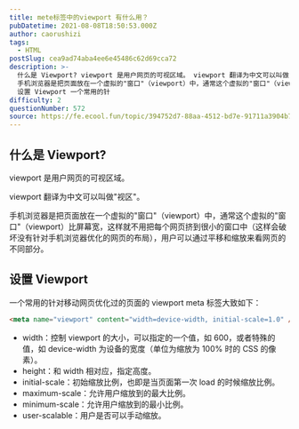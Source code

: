 ```yaml
---
title: mete标签中的viewport 有什么用？
pubDatetime: 2021-08-08T18:50:53.000Z
author: caorushizi
tags:
  - HTML
postSlug: cea9ad74aba4ee6e45486c62d69cca72
description: >-
  什么是 Viewport? viewport 是用户网页的可视区域。 viewport 翻译为中文可以叫做"视区"。
  手机浏览器是把页面放在一个虚拟的"窗口"（viewport）中，通常这个虚拟的"窗口"（viewport）比屏幕宽，这样就不用把每个网页挤到很小的窗口中（这样会破坏没有针对手机浏览器优化的网页的布局），用户可以通过平移和缩放来看网页的不同部分。
  设置 Viewport 一个常用的针
difficulty: 2
questionNumber: 572
source: https://fe.ecool.fun/topic/394752d7-88aa-4512-bd7e-91711a3904b7
---
```


## 什么是 Viewport?

viewport 是用户网页的可视区域。

viewport 翻译为中文可以叫做"视区"。

手机浏览器是把页面放在一个虚拟的"窗口"（viewport）中，通常这个虚拟的"窗口"（viewport）比屏幕宽，这样就不用把每个网页挤到很小的窗口中（这样会破坏没有针对手机浏览器优化的网页的布局），用户可以通过平移和缩放来看网页的不同部分。

## 设置 Viewport

一个常用的针对移动网页优化过的页面的 viewport meta 标签大致如下：

```html
<meta name="viewport" content="width=device-width, initial-scale=1.0" />
```

- width：控制 viewport 的大小，可以指定的一个值，如 600，或者特殊的值，如 device-width 为设备的宽度（单位为缩放为 100% 时的 CSS 的像素）。
- height：和 width 相对应，指定高度。
- initial-scale：初始缩放比例，也即是当页面第一次 load 的时候缩放比例。
- maximum-scale：允许用户缩放到的最大比例。
- minimum-scale：允许用户缩放到的最小比例。
- user-scalable：用户是否可以手动缩放。
